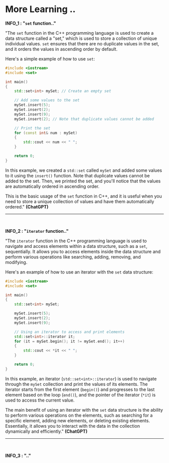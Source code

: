 # More Learning ..

**INFO_1 : "`set` function.."**

"The `set` function in the C++ programming language is used to create a data structure called a "set," which is used to store a collection of unique individual values. `set` ensures that there are no duplicate values in the set, and it orders the values in ascending order by default.

Here's a simple example of how to use `set`:

```cpp
#include <iostream>
#include <set>

int main()
{
    std::set<int> mySet; // Create an empty set

    // Add some values to the set
    mySet.insert(5);
    mySet.insert(2);
    mySet.insert(9);
    mySet.insert(2); // Note that duplicate values cannot be added

    // Print the set
    for (const int& num : mySet)
    {
        std::cout << num << " ";
    }

    return 0;
}
```

In this example, we created a `std::set` called `mySet` and added some values to it using the `insert()` function. Note that duplicate values cannot be added to the set. Then, we printed the set, and you'll notice that the values are automatically ordered in ascending order.

This is the basic usage of the `set` function in C++, and it is useful when you need to store a unique collection of values and have them automatically ordered." **(ChatGPT)**

---

<br>

**INFO_2 : "`iterator` function.."**

"The `iterator` function in the C++ programming language is used to navigate and access elements within a data structure, such as a `set`, sequentially. It allows you to access elements inside the data structure and perform various operations like searching, adding, removing, and modifying.

Here's an example of how to use an iterator with the `set` data structure:

```cpp
#include <iostream>
#include <set>

int main()
{
    std::set<int> mySet;

    mySet.insert(5);
    mySet.insert(2);
    mySet.insert(9);

    // Using an iterator to access and print elements
    std::set<int>::iterator it;
    for (it = mySet.begin(); it != mySet.end(); it++)
    {
        std::cout << *it << " ";
    }

    return 0;
}
```

In this example, an iterator (`std::set<int>::iterator`) is used to navigate through the `mySet` collection and print the values of its elements. The iterator starts from the first element (`begin()`) and progresses to the last element based on the loop (`end()`), and the pointer of the iterator (`*it`) is used to access the current value.

The main benefit of using an iterator with the `set` data structure is the ability to perform various operations on the elements, such as searching for a specific element, adding new elements, or deleting existing elements. Essentially, it allows you to interact with the data in the collection dynamically and efficiently." **(ChatGPT)**

---

<br>

**INFO_3 : ".."**
